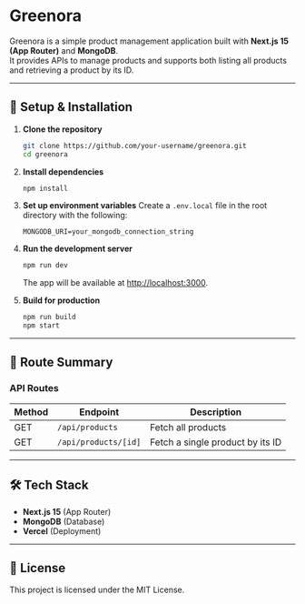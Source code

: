 # Greenora

Greenora is a simple product management application built with **Next.js 15 (App Router)** and **MongoDB**.  
It provides APIs to manage products and supports both listing all products and retrieving a product by its ID.

---

## 🚀 Setup & Installation

1. **Clone the repository**
   ```bash
   git clone https://github.com/your-username/greenora.git
   cd greenora
   ```

2. **Install dependencies**
   ```bash
   npm install
   ```

3. **Set up environment variables**
   Create a `.env.local` file in the root directory with the following:
   ```env
   MONGODB_URI=your_mongodb_connection_string
   ```

4. **Run the development server**
   ```bash
   npm run dev
   ```

   The app will be available at [http://localhost:3000](http://localhost:3000).

5. **Build for production**
   ```bash
   npm run build
   npm start
   ```

---

## 📌 Route Summary

### API Routes

| Method | Endpoint                  | Description                        |
|--------|----------------------------|------------------------------------|
| GET    | `/api/products`           | Fetch all products                 |
| GET    | `/api/products/[id]`      | Fetch a single product by its ID   |

---

## 🛠 Tech Stack
- **Next.js 15** (App Router)
- **MongoDB** (Database)
- **Vercel** (Deployment)

---

## 📄 License
This project is licensed under the MIT License.
